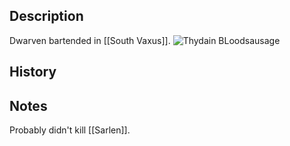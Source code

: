 ## Description
Dwarven bartended in [[South Vaxus]].
![Thydain BLoodsausage](https://s3.amazonaws.com/files.d20.io/images/317686459/ztYDnN4xikHOvWbJsws0DQ/med.jpg?1670543883)


## History


## Notes
Probably didn't kill [[Sarlen]].